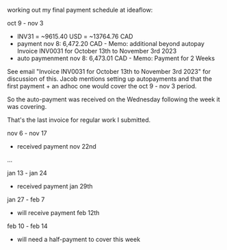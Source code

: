 working out my final payment schedule at ideaflow:

oct 9 - nov 3
- INV31 = ~9615.40 USD = ~13764.76 CAD
- payment nov 8: 6,472.20 CAD - Memo: additional beyond autopay Invoice INV0031 for October 13th to November 3rd 2023
- auto paymenment nov 8: 6,473.01 CAD - Memo: Payment for 2 Weeks

See email "Invoice INV0031 for October 13th to November 3rd 2023" for discussion of this. 
Jacob mentions setting up autopayments and that the first payment + an adhoc one would cover the oct 9 - nov 3 period.

So the auto-payment was received on the Wednesday following the week it was covering.

That's the last invoice for regular work I submitted.

nov 6 - nov 17
- received payment nov 22nd

...

jan 13 - jan 24
- received payment jan 29th

jan 27 - feb 7
- will receive payment feb 12th

feb 10 - feb 14
- will need a half-payment to cover this week